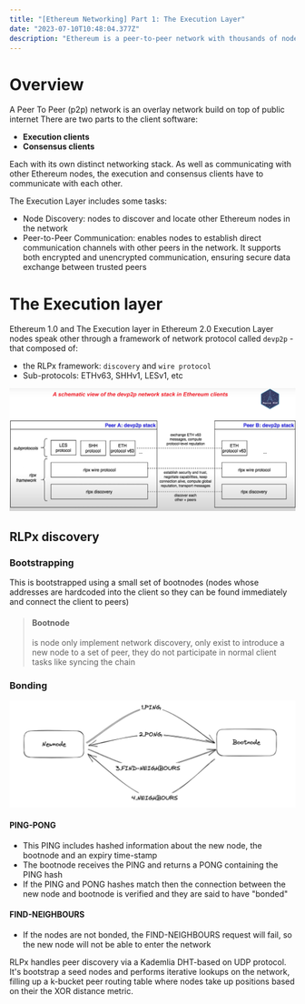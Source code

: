 ```yaml
---
title: "[Ethereum Networking] Part 1: The Execution Layer"
date: "2023-07-10T10:48:04.377Z"
description: "Ethereum is a peer-to-peer network with thousands of nodes that must be able to communicate with one another using standardized protocols. The "networking layer" is the stack of protocols that allow those nodes to find each other and exchange information."
---
```

# Overview
A Peer To Peer (p2p) network is an overlay network build on top of public internet
There are two parts to the client software:

- <strong>Execution clients</strong> 
- <strong>Consensus clients</strong>

Each with its own distinct networking stack. As well as communicating with other Ethereum nodes, the execution and consensus clients have to communicate with each other.

The Execution Layer includes some tasks:
- Node Discovery: nodes to discover and locate other Ethereum nodes in the network
- Peer-to-Peer Communication: enables nodes to establish direct communication channels with other peers in the network. It supports both encrypted and unencrypted communication, ensuring secure data exchange between trusted peers

# The Execution layer

Ethereum 1.0 and The Execution layer in Ethereum 2.0 Execution Layer nodes speak other through a framework of network protocol called `devp2p` - that composed of:
- the RLPx framework: `discovery` and `wire protocol`
- Sub-protocols: ETHv63, SHHv1, LESv1, etc

![devp2p](./figures/devp2p.png)

## RLPx discovery

### Bootstrapping
This is bootstrapped using a small set of bootnodes (nodes whose addresses are hardcoded into the client so they can be found immediately and connect the client to peers)

> #### Bootnode
> is node only implement network discovery, only exist to introduce a new node to a set of peer, they do not participate in normal client tasks like syncing the chain

### Bonding 

![discovery](./figures/discovery.png)

#### PING-PONG
- This PING includes hashed information about the new node, the bootnode and an expiry time-stamp
- The bootnode receives the PING and returns a PONG containing the PING hash
- If the PING and PONG hashes match then the connection between the new node and bootnode is verified and they are said to have "bonded"

#### FIND-NEIGHBOURS
-  If the nodes are not bonded, the FIND-NEIGHBOURS request will fail, so the new node will not be able to enter the network

RLPx handles peer discovery via a Kademlia DHT-based on UDP protocol. It's bootstrap a seed nodes and performs iterative lookups on the network, filling up a k-bucket peer routing table where nodes take up positions based on their the XOR distance metric.